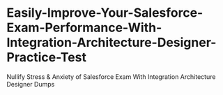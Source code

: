 # Easily-Improve-Your-Salesforce-Exam-Performance-With-Integration-Architecture-Designer-Practice-Test
Nullify Stress &amp; Anxiety of Salesforce Exam With Integration Architecture Designer Dumps
